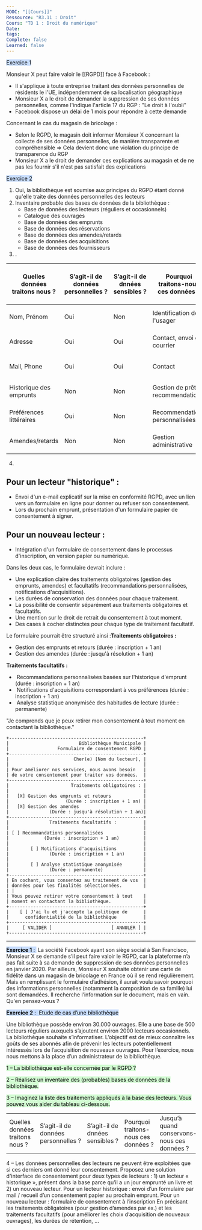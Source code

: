 ```yaml
---
MOOC: "[[Cours]]"
Ressource: "R3.11 : Droit"
Cours: "TD 1 : Droit du numérique"
Date: 
tags: 
Complete: false
Learned: false
---
```

<mark style="background: #ADCCFFA6;">Exercice 1</mark>

Monsieur X peut faire valoir le [[RGPD]] face à Facebook :
- Il s'applique à toute entreprise traitant des données personnelles de résidents le l'UE, indépendemment de sa localisation géographique
- Monsieur X a le droit de demander la suppression de ses données personnelles, comme l'indique l'article 17 du RGP : "Le droit à l'oubli"
- Facebook dispose un délai de 1 mois pour répondre à cette demande


Concernant le cas du magasin de bricolage :
- Selon le RGPD, le magasin doit informer Monsieur X concernant la collecte de ses données personnelles, de manière transparente et compréhensible
  ⇒ Cela devient donc une violation du principe de transparence du RGP
- Monsieur X a le droit de demander ces explications au magasin et de ne pas les fournir s'il n'est pas satisfait des explications

<mark style="background: #ADCCFFA6;">Exercice 2</mark>

1. Oui, la bibliothèque est soumise aux principes du RGPD étant donné qu'elle traite des données personnelles des lecteurs
2. Inventaire probable des bases de données de la bibliothèque :
	- Base de données des lecteurs (réguliers et occasionnels)
	- Catalogue des ouvrages
	- Base de données des emprunts
	- Base de données des réservations
	- Base de données des amendes/retards
	- Base de données des acquisitions
	- Base de données des fournisseurs
3. .

| Quelles données traitons nous ? | S’agit-il de données personnelles ? | S’agit-il de dnnées sensibles ? | Pourquoi traitons-nous ces données ? | Jusqu’à quand conservons-nous ces données ? |
| ------------------------------- | ----------------------------------- | ------------------------------- | ------------------------------------ | ------------------------------------------- |
| Nom, Prénom                     | Oui                                 | Non                             | Identification de l'usager           | Durée d'inscription + 1 an                  |
| Adresse                         | Oui                                 | Oui                             | Contact, envoi de courrier           | Durée d'inscription + 1 an                  |
| Mail, Phone                     | Oui                                 | Oui                             | Contact                              | Durée d'inscription + 1 an                  |
| Historique des emprunts         | Non                                 | Non                             | Gestion de prêts, recommendations    | 3 mois après le dernier prêt                |
| Préférences littéraires         | Oui                                 | Non                             | Recommendations personnalisées       | Durée d'inscription + 1 an                  |
| Amendes/retards                 | Non                                 | Non                             | Gestion administrative               | Durée d'inscription + 1 an                  |

4.


## Pour un lecteur "historique" :

- Envoi d'un e-mail explicatif sur la mise en conformité RGPD, avec un lien vers un formulaire en ligne pour donner ou refuser son consentement.
- Lors du prochain emprunt, présentation d'un formulaire papier de consentement à signer.

## Pour un nouveau lecteur :

- Intégration d'un formulaire de consentement dans le processus d'inscription, en version papier ou numérique.

Dans les deux cas, le formulaire devrait inclure :

- Une explication claire des traitements obligatoires (gestion des emprunts, amendes) et facultatifs (recommandations personnalisées, notifications d'acquisitions).
- Les durées de conservation des données pour chaque traitement.
- La possibilité de consentir séparément aux traitements obligatoires et facultatifs.
- Une mention sur le droit de retrait du consentement à tout moment.
- Des cases à cocher distinctes pour chaque type de traitement facultatif.

Le formulaire pourrait être structuré ainsi :**Traitements obligatoires :**

- Gestion des emprunts et retours (durée : inscription + 1 an)
- Gestion des amendes (durée : jusqu'à résolution + 1 an)

**Traitements facultatifs :**

-  Recommandations personnalisées basées sur l'historique d'emprunt (durée : inscription + 1 an)
-  Notifications d'acquisitions correspondant à vos préférences (durée : inscription + 1 an)
-  Analyse statistique anonymisée des habitudes de lecture (durée : permanente)

"Je comprends que je peux retirer mon consentement à tout moment en contactant la bibliothèque."

```text
+--------------------------------------------------+
|                          Bibliothèque Municipale |
|                  Formulaire de consentement RGPD |
+--------------------------------------------------+
|                        Cher(e) [Nom du lecteur], |
|                                                  |
| Pour améliorer nos services, nous avons besoin   |
| de votre consentement pour traiter vos données.  |
+--------------------------------------------------+
|                       Traitements obligatoires : |
|                                                  |
|   [X] Gestion des emprunts et retours            |
|                     (Durée : inscription + 1 an) |
|   [X] Gestion des amendes                        |
|               (Durée : jusqu'à résolution + 1 an)| 
+--------------------------------------------------+
|               Traitements facultatifs :          |
|                                                  |
| [ ] Recommandations personnalisées               |
|             (Durée : inscription + 1 an)         |
|                                                  |
|        [ ] Notifications d'acquisitions          |
|               (Durée : inscription + 1 an)       |
|                                                  |
|        [ ] Analyse statistique anonymisée        |
|               (Durée : permanente)               |
+--------------------------------------------------+
| En cochant, vous consentez au traitement de vos  |
| données pour les finalités sélectionnées.        |
| |
| Vous pouvez retirer votre consentement à tout    |
| moment en contactant la bibliothèque.            |
+--------------------------------------------------+
|    [ ] J'ai lu et j'accepte la politique de      |
|      confidentialité de la bibliothèque          |
+--------------------------------------------------+
|     [ VALIDER ]                      [ ANNULER ] |
+--------------------------------------------------+
```


---
<mark style="background: #ADCCFFA6;">**Exercice 1** : </mark>
La société Facebook ayant son siège social à San Francisco, Monsieur X se demande s’il peut faire valoir le RGPD, car la plateforme n’a pas fait suite à sa demande de suppression de ses données personnelles en janvier 2020. Par ailleurs, Monsieur X souhaite obtenir une carte de fidélité dans un magasin de bricolage en France où il se rend régulièrement. Mais en remplissant le formulaire d’adhésion, il aurait voulu savoir pourquoi des informations personnelles (notamment la composition de sa famille) lui sont demandées. Il recherche l’information sur le document, mais en vain. Qu'en pensez-vous ?


<mark style="background: #ADCCFFA6;">**Exercice 2** :  Etude de cas d’une bibliothèque</mark>

Une bibliothèque possède environ 30.000 ouvrages. Elle a une base de 500 lecteurs réguliers auxquels s’ajoutent environ 2000 lecteurs occasionnels. La bibliothèque souhaite s’informatiser. L’objectif est de mieux connaître les goûts de ses abonnés afin de prévenir les lecteurs potentiellement intéressés lors de l’acquisition de nouveaux ouvrages. Pour l’exercice, nous nous mettons à la place d’un administrateur de la bibliothèque.

<mark style="background: #BBFABBA6;">1 – La bibliothèque est-elle concernée par le RGPD ?</mark>

<mark style="background: #BBFABBA6;">2 – Réalisez un inventaire des (probables) bases de données de la bibliothèque.</mark>

<mark style="background: #BBFABBA6;">3 – Imaginez la liste des traitements appliqués à la base des lecteurs. Vous pouvez vous aider du tableau ci-dessous.</mark>

|                                 |                                     |                                 |                                      |                                             |
| ------------------------------- | ----------------------------------- | ------------------------------- | ------------------------------------ | ------------------------------------------- |
| Quelles données traitons nous ? | S’agit-il de données personnelles ? | S’agit-il de dnnées sensibles ? | Pourquoi traitons-nous ces données ? | Jusqu’à quand conservons-nous ces données ? |

4 – Les données personnelles des lecteurs ne peuvent être exploitées que si ces derniers ont donné leur consentement. Proposez une solution d'interface de consentement pour deux types de lecteurs : 1) un lecteur « historique », présent dans la base parce qu’il a un jour emprunté un livre et 2) un nouveau lecteur. Pour un lecteur historique : envoi d’un formulaire par mail / recueil d’un consentement papier au prochain emprunt. Pour un nouveau lecteur : formulaire de consentement à l’inscription En précisant les traitements obligatoires (pour gestion d’amendes par ex.) et les traitements facultatifs (pour améliorer les choix d’acquisition de nouveaux ouvrages), les durées de rétention, ...